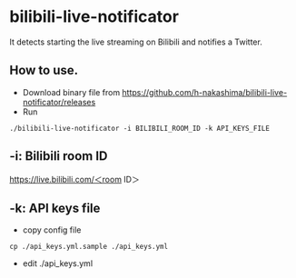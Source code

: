 # bilibili-live-notificator

It detects starting the live streaming on Bilibili and notifies a Twitter.

## How to use.
- Download binary file from https://github.com/h-nakashima/bilibili-live-notificator/releases
- Run
```
./bilibili-live-notificator -i BILIBILI_ROOM_ID -k API_KEYS_FILE
```

## -i: Bilibili room ID

https://live.bilibili.com/＜room ID＞

## -k: API keys file
- copy config file
```
cp ./api_keys.yml.sample ./api_keys.yml
```
- edit ./api_keys.yml

